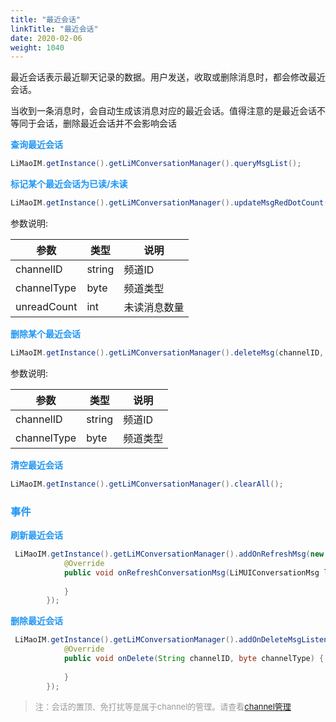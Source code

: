 ```yaml
---
title: "最近会话"
linkTitle: "最近会话"
date: 2020-02-06
weight: 1040
---
```

最近会话表示最近聊天记录的数据。用户发送，收取或删除消息时，都会修改最近会话。

当收到一条消息时，会自动生成该消息对应的最近会话。值得注意的是最近会话不等同于会话，删除最近会话并不会影响会话

**<font color='#2196F3'>查询最近会话</font>**
```java
LiMaoIM.getInstance().getLiMConversationManager().queryMsgList();
```

**<font color='#2196F3'>标记某个最近会话为已读/未读</font>**
```java
LiMaoIM.getInstance().getLiMConversationManager().updateMsgRedDotCount(channelID, channelType, unreadCount);
```
参数说明:

| 参数        | 类型   | 说明         |
| ----------- | ------ | ------------ |
| channelID   | string | 频道ID       |
| channelType | byte   | 频道类型     |
| unreadCount | int    | 未读消息数量 |


**<font color='#2196F3'>删除某个最近会话</font>**
```java
LiMaoIM.getInstance().getLiMConversationManager().deleteMsg(channelID, channelType);
```

参数说明:

| 参数        | 类型   | 说明     |
| ----------- | ------ | -------- |
| channelID   | string | 频道ID   |
| channelType | byte   | 频道类型 |

**<font color='#2196F3'>清空最近会话</font>**
```java
LiMaoIM.getInstance().getLiMConversationManager().clearAll();
```

### <font color='#2196F3'>事件</font>
**<font color='#2196F3'>刷新最近会话</font>**
```java
 LiMaoIM.getInstance().getLiMConversationManager().addOnRefreshMsg(new IRefreshConversationMsg() {
            @Override
            public void onRefreshConversationMsg(LiMUIConversationMsg liMUIConversationMsg, boolean b) {
                
            }
        });
```
**<font color='#2196F3'>删除最近会话</font>**
```java
 LiMaoIM.getInstance().getLiMConversationManager().addOnDeleteMsgListener(new IDeleteConversationMsg() {
            @Override
            public void onDelete(String channelID, byte channelType) {
                
            }
        });
```

><font color='#999' size=2>注：会话的置顶、免打扰等是属于channel的管理。请查看[channel管理](../channel/index.md)</font>

